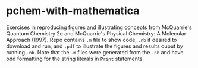 # pchem-with-mathematica
Exercises in reproducing figures and illustrating concepts from McQuarrie's Quantum Chemistry 2e and McQuarrie's Physical Chemistry: A Molecular Approach (1997). Repo contains `.m` file to show code, `.nb` if desired to download and run, and `.pdf` to illustrate the figures and results ouput by running `.nb`. Note that the `.m` files were generated from the `.nb` and have odd formatting for the string literals in `Print` statements.
